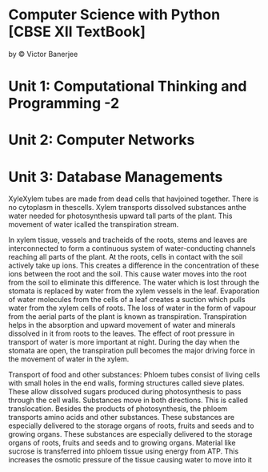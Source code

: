 # Computer Science with Python [CBSE XII TextBook]
by © Victor Banerjee

# Unit 1: Computational Thinking and Programming -2
# Unit 2: Computer Networks
# Unit 3: Database Managements
XyleXylem tubes are made from dead cells that havjoined together. There is no cytoplasm in thescells. Xylem transports dissolved substances anthe water needed for photosynthesis upward tall parts of the plant. This movement of water icalled the transpiration stream.

In xylem tissue, vessels and tracheids of the roots, stems and leaves are interconnected to form a continuous system of water-conducting channels reaching all parts of the plant. 
At the roots, cells in contact with the soil actively take up ions. This creates a difference in the concentration of these ions between the root and the soil. This cause water moves into the root from the soil to eliminate this difference. 
The water which is lost through the stomata is replaced by water from the xylem vessels in the leaf. 
Evaporation of water molecules from the cells of a leaf creates a suction which pulls water from the xylem cells of roots. The loss of water in the form of vapour from the aerial parts of the plant is known as transpiration.
Transpiration helps in the absorption and upward movement of water and minerals dissolved in it from roots to the leaves.
The effect of root pressure in transport of water is more important at night. During the day when the stomata are open, the transpiration pull becomes the major driving force in the movement of water in the xylem.

Transport of food and other substances: 
Phloem tubes consist of living cells with small holes in the end walls, forming structures called sieve plates. These allow dissolved sugars produced during photosynthesis to pass through the cell walls. Substances move in both directions. This is called translocation.
Besides the products of photosynthesis, the phloem transports amino acids and other substances. These substances are
especially delivered to the storage organs of roots, fruits and seeds and to growing organs. 
These substances are especially delivered to the storage organs of roots, fruits and seeds and to growing organs. 
Material like sucrose is transferred into phloem tissue using energy from ATP. This increases the osmotic pressure of the tissue causing water to move into it  

